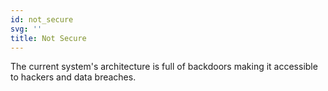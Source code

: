 ```yaml
---
id: not_secure
svg: ''
title: Not Secure
---
```


 The current system's architecture is full of backdoors making it accessible to hackers and data breaches.
